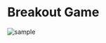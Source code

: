 # Breakout Game



![sample](https://user-images.githubusercontent.com/51072685/119474877-92704d00-bd87-11eb-8b3d-988bf254b13c.gif)

